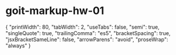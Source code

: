 # goit-markup-hw-01

{
"printWidth": 80,
"tabWidth": 2,
"useTabs": false,
"semi": true,
"singleQuote": true,
"trailingComma": "es5",
"bracketSpacing": true,
"jsxBracketSameLine": false,
"arrowParens": "avoid",
"proseWrap": "always"
}
